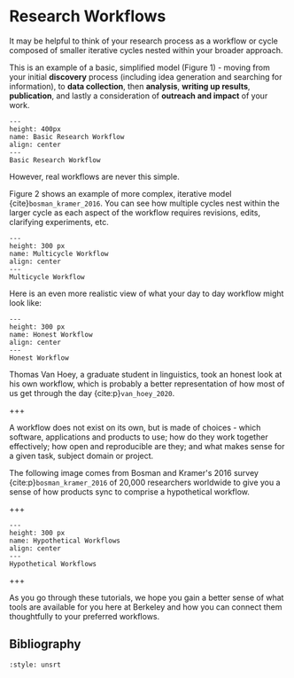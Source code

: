 # Research Workflows

It may be helpful to think of your research process as a workflow or cycle composed of smaller iterative cycles nested within your broader approach.

This is an example of a basic, simplified model (Figure 1) - moving from your initial **discovery** process (including idea generation and searching for information), to **data collection**, then **analysis**, **writing up results**, **publication**, and lastly a consideration of **outreach and impact** of your work.

```{figure} ./images/Research_Workflow_Cycles.png
---
height: 400px
name: Basic Research Workflow
align: center
---
Basic Research Workflow
```

However, real workflows are never this simple.

Figure 2 shows an example of more complex, iterative model {cite}`bosman_kramer_2016`. You can see how multiple cycles nest within the larger cycle as each aspect of the workflow requires revisions, edits, clarifying experiments, etc.


```{figure} ./images/multicycle_workflow.png
---
height: 300 px
name: Multicycle Workflow
align: center
---
Multicycle Workflow
```

Here is an even more realistic view of what your day to day workflow might look like: 


```{figure} ./images/honest_workflow.png
---
height: 300 px
name: Honest Workflow
align: center
---
Honest Workflow
```

Thomas Van Hoey, a graduate student in linguistics, took an honest look at his own workflow, which is probably a better representation of how most of us get through the day {cite:p}`van_hoey_2020`.

+++

A workflow does not exist on its own, but is made of choices - which software, applications and products to use; how do they work together effectively; how open and reproducible are they; and what makes sense for a given task, subject domain or project. 

The following image comes from Bosman and Kramer's 2016 survey {cite:p}`bosman_kramer_2016` of 20,000 researchers worldwide to give you a sense of how products sync to comprise a hypothetical workflow.

+++

```{figure} ./images/hypothetical_workflows.png
---
height: 300 px
name: Hypothetical Workflows
align: center
---
Hypothetical Workflows
```

+++

As you go through these tutorials, we hope you gain a better sense of what tools are available for you here at Berkeley and how you can connect them thoughtfully to your preferred workflows. 


## Bibliography

```{bibliography}
:style: unsrt
```


